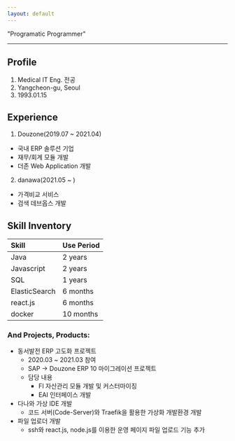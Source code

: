```yaml
---
layout: default
---
```


"Programatic Programmer"

* * *

## Profile
1. Medical IT Eng. 전공
2. Yangcheon-gu, Seoul
3. 1993.01.15

## Experience
1. Douzone(2019.07 ~ 2021.04)
 * 국내 ERP 솔루션 기업
 * 재무/회계 모듈 개발
 * 더존 Web Application 개발
2. danawa(2021.05 ~ )
 * 가격비교 서비스
 * 검색 데브옵스 개발
 
## Skill Inventory

| Skill        | Use Period        |
|:-------------|:------------------|
| Java         | 2 years           |
| Javascript   | 2 years           |
| SQL          | 1 years           |
| ElasticSearch| 6 months          |
| react.js     | 6 months          |
| docker       | 10 months         |


### And Projects, Products:
- 동서발전 ERP 고도화 프로젝트
  - 2020.03 ~ 2021.03 참여
  - SAP -> Douzone ERP 10 마이그레이션 프로젝트
  - 담당 내용
    - FI 자산관리 모듈 개발 및 커스터마이징
    - EAI 인터페이스 개발
- 다나와 가상 IDE 개발
  - 코드 서버(Code-Server)와 Traefik을 활용한 가상화 개발환경 개발
- 파일 업로더 개발
  - ssh와 react.js, node.js를 이용한 운영 페이지 파일 업로드 기능 추가
